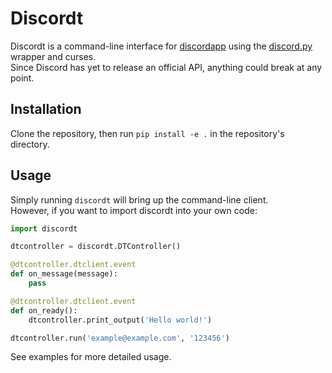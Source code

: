 # Discordt

Discordt is a command-line interface for [discordapp](https://discordapp.com) using the [discord.py](https://github.com/Rapptz/discord.py) wrapper and curses.  
Since Discord has yet to release an official API, anything could break at any point.

## Installation

Clone the repository, then run `pip install -e .` in the repository's directory.  

## Usage

Simply running `discordt` will bring up the command-line client.  
However, if you want to import discordt into your own code:

```python
import discordt

dtcontroller = discordt.DTController()

@dtcontroller.dtclient.event
def on_message(message):
    pass

@dtcontroller.dtclient.event
def on_ready():
    dtcontroller.print_output('Hello world!')

dtcontroller.run('example@example.com', '123456')
```

See examples for more detailed usage.
